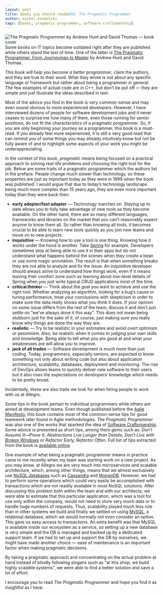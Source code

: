 ```yaml
---
layout: post
title: Books you should read&#58; The Pragmatic Programmer
author: michal.kosmulski
tags: [books, pragmatic programmer, software craftsmanship]
---
```

<img src="https://upload.wikimedia.org/wikipedia/en/thumb/8/8f/The_pragmatic_programmer.jpg/240px-The_pragmatic_programmer.jpg"
alt="The Pragmatic Programmer by Andrew Hunt and David Thomas — book cover"
style="float: right;"/>

Some books on IT topics become outdated right after they are published while others stand the test of time.
One of the latter is [The Pragmatic Programmer. From Journeyman to Master](https://pragprog.com/book/tpp/the-pragmatic-programmer) by
Andrew Hunt and David Thomas.

_This book will help you become a better programmer_, claim the authors, and they are true to their word. What they wrote is not about any
specific language or framework but rather about being a programmer in general. The few examples of actual code are in C++, but don’t be
put off — they are simple and just illustrate the ideas described in text.

Most of the advice you find in the book is very common-sense and may even sound obvious to more experienced developers. However, I have
interviewed dozens of people for software development jobs and it never ceases to surprise me how many of them, even those running for
senior positions, do not fit the characteristics of a pragmatic programmer. So, if you are only beginning your journey as a programmer,
this book is a must-read. If you already feel more experienced, it is still a very good read that can remind you of some things you may
already intuitively know but not be fully aware of and to highlight some aspects of your work you might be underappreciating.

In the context of this book, _pragmatic_ means being focused on a practical approach to solving real-life problems and choosing the right
tool for the job. Below are some traits of a pragmatic programmer which the authors list in the preface. People change much slower than
technology, so these properties are just as important today as they were in 1999 when the book was published.
I would argue that due to today’s technology landscape being much more complex than 15 years ago, they are even more important today
than they were back then:

* __early adopter/fast adapter__ — Technology marches on. Staying up to date allows you to fully take advantage of new tools as they become
available. On the other hand, there are so many different languages, frameworks and libraries on the market that you can’t reasonably
expect anyone to know them all. So rather than knowing all tools, it becomes crucial to be able to learn new tools quickly as you join
new teams and move on to new projects.
* __inquisitive__ — Knowing how to use a tool is one thing. Knowing how it works under the hood is another. Take [Spring](https://spring.io/)
for example. Developers sometimes stop at being able to use it in their apps but do not understand what happens behind the scenes when they
create a bean or use some magic annotation. The result is that when something breaks they are not able to analyze and fix the issue. An
inquisitive developer should always strive to understand how things work, even if it means leaving their comfort zone such as learning about
low-level details of Spring when you just write typical CRUD applications most of the time.
* __critical thinker__ — Think about the goal you want to achieve and use the right tool. Whether analyzing an algorithm, looking for a
bug’s cause or tuning performance, treat your conclusions with skepticism in order to make sure the data really shows what you think it
does. If your opinion on some issue differs from the rest of the team, discuss it and don’t just settle on “we’ve always done it
this way”. This does not mean being stubborn just for the sake of it, of course, just making sure you really know why things
are done the way they are.
* __realistic__ — Try to be realistic in your estimates and avoid overt optimism or pessimism. Also, be realistic when it comes to judging
your own skills and knowledge. Being able to tell what you are good at and what your weaknesses are will allow you to improve.
* __jack of all trades__ — Software development is much more than just coding. Today, programmers, especially seniors, are expected to know
something not only about writing code but also about application architecture, scalability, databases, deployment and monitoring. The
rise of DevOps allows teams to quickly deliver new software to their users but it also rises the expectations on developers’
knowledge which needs to be pretty broad.

Incidentally, these are also traits we look for when hiring people to work with us at Allegro.

Some tips in the book pertain to individual programmers while others are aimed at development teams. Even though published before
the [Agile Manifesto](http://agilemanifesto.org/), this book contains most of the common-sense tips for good teamwork later found in Agile
methodologies. _The Pragmatic Programmer_ was also one of the works that sparked the idea of
[Software Craftsmanship](https://en.wikipedia.org/wiki/Software_craftsmanship).
Some advice is presented as short tips, among them gems such as: _Don’t Assume It—Prove It_,
_Abstractions Live Longer than Details_, _Don’t Live with [Broken Windows](https://en.wikipedia.org/wiki/Broken_windows_theory)_ or
_Refactor Early, Refactor Often_. Full list of tips extracted from the book is
[available online](https://pragprog.com/the-pragmatic-programmer/extracts/tips).

One example of what being a pragmatic programmer means in practice came to me recently when my team was starting work on a new project.
As you may know, at Allegro we are very much into microservices and scalable architecture, which, among other things, means that we almost
exclusively use [NoSQL databases](https://en.wikipedia.org/wiki/NoSQL) such as [Cassandra](http://cassandra.apache.org/) and
[MongoDB](https://www.mongodb.org/). However, we had to perform some operations which could very easily be accomplished with transactions
which are not readily available in most NoSQL solutions. After discussing this problem both within the team and with our architects, we
were able to estimate that this particular application, which was a tool for use only within the company, would not need to
store very much data or to handle huge numbers of requests. Thus, scalability played much less role than in other systems we build and
finally we settled on using [MySQL](https://www.mysql.com/), a relational database, which we would normally not even consider an option.
This gave us easy access to transactions. An extra benefit was that MySQL is available inside our ecosystem as a service, so setting up a
new database is very simple and the DB is managed and backed up by a dedicated support team. If we had to set up and support the DB by
ourselves, we might have made another choice — ease of maintenance is an important factor when making pragmatic decisions.

By taking a pragmatic approach and concentrating on the actual problem at hand instead of blindly following slogans such as “at this
shop, we build highly scalable systems”, we were able to find a better solution and save a lot of effort.

I encourage you to read _The Pragmatic Programmer_ and hope you find it as insightful as I have.
